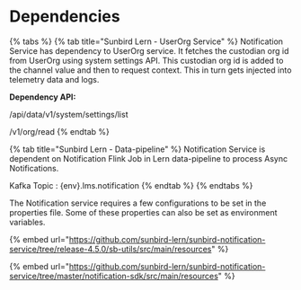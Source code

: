 # Dependencies

{% tabs %}
{% tab title="Sunbird Lern - UserOrg Service" %}
Notification Service has dependency to UserOrg service. It fetches the custodian org id from UserOrg using system settings API. This custodian org id is added to the channel value and then to request context. This in turn gets injected into telemetry data and logs.

**Dependency API:**

/api/data/v1/system/settings/list

/v1/org/read
{% endtab %}

{% tab title="Sunbird Lern - Data-pipeline" %}
Notification Service is dependent on Notification Flink Job in Lern data-pipeline to process Async Notifications.

Kafka Topic : {env}.lms.notification
{% endtab %}
{% endtabs %}



The Notification service requires a few configurations to be set in the properties file. Some of these properties can also be set as environment variables.

{% embed url="https://github.com/sunbird-lern/sunbird-notification-service/tree/release-4.5.0/sb-utils/src/main/resources" %}

{% embed url="https://github.com/sunbird-lern/sunbird-notification-service/tree/master/notification-sdk/src/main/resources" %}

